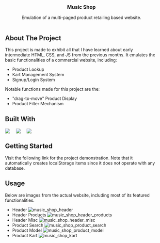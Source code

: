 <br/>
<p align="center" text-align="center">
  <h3 align="center">Music Shop</h3>
  <p align="center">
    Emulation of a multi-paged product retailing based website.
    <br/>
    <br/>
  </p>
</p>

## About The Project

This project is made to exhibit all that I have learned about early intermediate HTML, CSS, and JS from the previous months. It emulates the basic functionalities of a commercial website, including:

* Product Lookup
* Kart Management System
* Signup/Login System

Notable functions made for this project are the:
* "drag-to-move" Product Display
* Product Filter Mechanism

## Built With

<a href="https://img.shields.io/badge/%20%20-JavaScript-%23f0db4f?style=for-the-badge&logo=javascript&labelColor=%23323330" target="blank"><img align="center" src="https://img.shields.io/badge/%20%20-JavaScript-%23f0db4f?style=for-the-badge&logo=javascript&labelColor=%23323330"/></a> &nbsp;&nbsp;&nbsp;
<a href="https://img.shields.io/badge/%20%20-html-%23f06529?style=for-the-badge&logo=html5&labelColor=white" target="blank"><img align="center" src="https://img.shields.io/badge/%20%20-html-%23f06529?style=for-the-badge&logo=html5&labelColor=white" /></a>
&nbsp;&nbsp;&nbsp;
<a href="https://img.shields.io/badge/%20%20-css-%23264de4?style=for-the-badge&logo=css3&logoColor=%23264de4&labelColor=white" target="blank"><img align="center" src="https://img.shields.io/badge/%20%20-css-%23264de4?style=for-the-badge&logo=css3&logoColor=%23264de4&labelColor=white"/></a>   

## Getting Started

Visit the following link for the project demonstration. Note that it automatically creates localStorage items since it does not operate with any database.

## Usage

Below are images from the actual website, including most of its featured functionalities.

* Header
![music_shop_header](https://user-images.githubusercontent.com/79783779/222045042-722cd4c4-c93d-44a4-97e0-f78397d4493d.png)
* Header Products
![music_shop_header_products](https://user-images.githubusercontent.com/79783779/222045825-a8ba72fa-bf99-407a-8f50-ec7f798cdd80.png)
* Header Misc
![music_shop_header_misc](https://user-images.githubusercontent.com/79783779/222045861-16a5dd64-bfc6-4b4a-bcca-26daa9a3ac48.png)
* Product Search
![music_shop_product_search](https://user-images.githubusercontent.com/79783779/222045905-75aba40d-4476-4bf4-a2d0-6a6de1ea9aec.png)
* Product Model
![music_shop_product_model](https://user-images.githubusercontent.com/79783779/222045938-d41af3c3-5cea-4b11-a730-b02c4ff360d9.png)
* Product Kart
![music_shop_kart](https://user-images.githubusercontent.com/79783779/222045970-1a4f675f-17e1-42f5-9f7d-b4afd393d7ad.png)
